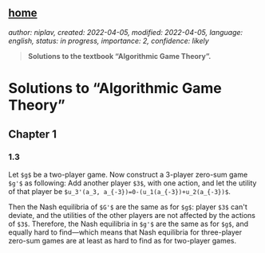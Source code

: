 [home](./index.md)
-------------------

*author: niplav, created: 2022-04-05, modified: 2022-04-05, language: english, status: in progress, importance: 2, confidence: likely*

> __Solutions to the textbook “Algorithmic Game Theory”.__

Solutions to “Algorithmic Game Theory”
========================================

Chapter 1
----------

<!--
TODO
### 1.1

Inputs: A set of actions `$A_1$` for player `$1$`, and `$A_2$` for player
`$2$`, as well as utility functions `$u_1: A_1 \mapsto ℝ$` and
`$u_2: A_2 \mapsto ℝ$` for the two players.

	for $s_1, s_2$ in $2^{A_1} \times 2^{A_2}$:

Uhhh…hmm. Let's think about this one.
-->

### 1.3

Let `$g$` be a two-player game. Now construct a 3-player zero-sum game
`$g'$` as following: Add another player `$3$`, with one action, and let
the utility of that player be
`$u_3'(a_3, a_{-3})=0-(u_1(a_{-3})+u_2(a_{-3})$`.

Then the Nash equilibria of `$G'$` are the same as for `$g$`: player
`$3$` can't deviate, and the utilities of the other players are not
affected by the actions of `$3$`. Therefore, the Nash equilibria in `$g'$`
are the same as for `$g$`, and equally hard to find—which means that
Nash equilibria for three-player zero-sum games are at least as hard to
find as for two-player games.
